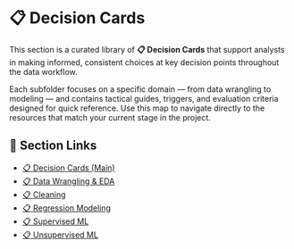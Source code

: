 # 📋 Decision Cards

This section is a curated library of **📋 Decision Cards** that support analysts in making informed, consistent choices at key decision points throughout the data workflow. 

Each subfolder focuses on a specific domain — from data wrangling to modeling — and contains tactical guides, triggers, and evaluation criteria designed for quick reference. Use this map to navigate directly to the resources that match your current stage in the project.


## 📂 Section Links

- [📋 Decision Cards (Main)](index.md)
- [📋 Data Wrangling & EDA](01%20-%20Data%20Wrangling%20%26%20EDA/index.md)
- [📋 Cleaning](02%20-%20Cleaning/index.md)
- [📋 Regression Modeling](03%20-%20Regression%20Modeling/index.md)
- [📋 Supervised ML](04%20-%20Supervised%20ML/index.md)
- [📋 Unsupervised ML](05%20-%20Unsupervised%20ML/index.md)




